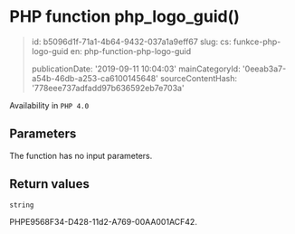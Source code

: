 PHP function php_logo_guid()
============================

> id: b5096d1f-71a1-4b64-9432-037a1a9eff67
> slug:
> 	cs: funkce-php-logo-guid
> 	en: php-function-php-logo-guid
> 
> publicationDate: '2019-09-11 10:04:03'
> mainCategoryId: '0eeab3a7-a54b-46db-a253-ca6100145648'
> sourceContentHash: '778eee737adfadd97b636592eb7e703a'

Availability in `PHP 4.0`

Parameters
--------------

The function has no input parameters.

Return values
----------------

`string`

PHPE9568F34-D428-11d2-A769-00AA001ACF42.
